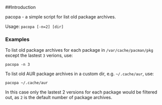 ##Introduction

pacopa - a simple script for list old package archives.

Usage: `pacopa [-n=2] [dir]`

### Examples

To list old package archives for each package in `/var/cache/pacman/pkg` except the lastest `3` verions, use:

`pacopa -n 3`

To list old AUR package archives in a custom dir, e.g. `~/.cache/aur`, use:

`pacopa ~/.cache/aur`

In this case only the lastest 2 versions for each package would be filtered out, as `2` is the default number of package archives.
